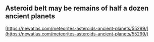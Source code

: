 ## Asteroid belt may be remains of half a dozen ancient planets
  
  [https://newatlas.com/meteorites-asteroids-ancient-planets/55299/](https://newatlas.com/meteorites-asteroids-ancient-planets/55299/)